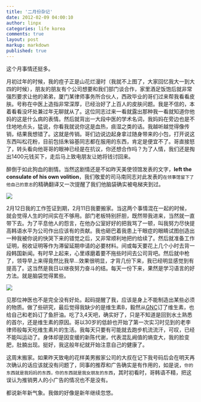 ```yaml
---
title: '二月份杂记'
date: 2012-02-09 04:00:10
author: linpx
categories: life korea
comments: true
layout: post
markup: markdown
published: true
---
```

这个月事情还挺多。

月初过年的时候，我的痘子正是山花烂漫时（我就不上图了，大家回忆我大一到大四的时候），朋友的朋友有个公司想要和我们部门谈合作，家里酒足饭饱后就非常强烈要求让他的弟弟，厦门某律师事务所合伙人，西政毕业的哥们过来帮我看看皮肤。号称在中医上造指非常深厚，已经治好了上百人的皮肤问题。我是不信的，本着看看没坏处兼过年无聊就从了。这位同志过来一看就露出那种我一看就知道你他妈的这是什么病的表情。然后就背出一大段中医的学术名词，我妈妈在旁边也是不住地地点头，猛说，你看我就说你这是血热，痰湿之类的话。我越听越觉得像传销，结果我想错了。这就是传销。哥们边说边起身拿过随身带来的小包，打开说这东西叫松花粉，目前包括朱镕基同志都在服用的东西，肯定是便宜不了。哥直接怒了，转头看向他哥哥的眼神已经是在抗议，你还想合作吗？为了人情，我们还是掏出1400元钱买下，走后马上致电朋友让她将钱讨回来。

醉倒于如此狗血的剧情。当然这剧情还是不如昨天美使领馆发表的文字，**left the consulate of his own
volition**，我们敬爱的司马南同志对此发表的`在领事馆留下了他自己的意志`的精确翻译又一次提醒了我们他脑袋确实被电梯夹到过。


![](http://farm8.staticflickr.com/7050/6845394903_9566b9e1ac.jpg)

<!--more-->
2月12日我的工作签证到期，2月11日我要搬家。当这两个事情混在一起的时候，就会觉得人生的时间实在不够用。部门老板特别肝胆，既然带我进来，当然就一直带下去。为了平息他人的怨言，在他办公室好好的把我骂了一顿，叫我努力尽快提高韩语水平为公司作出应该有的贡献。我也砸巴着我患上干眼症的眼睛试图创造出一种我被你说的快哭下来的错觉之后，又非常顺利地把约给续了。然后就准备工作证明，税收证明等作为滞留延期申请的必要材料。间或每天要花上几个小时去背一段韩国新闻。有时早上起来，心里琢磨着要不拖些时间去公司背吧。然后就中枪了，领导早上来得竟然比我早...效果很明显，才背几份下来，我已经明显感觉到有提高了。这当然是我日以继夜努力奋斗的结。每天一份下来，果然是学习语言的好方法。就是脑袋觉得累些。


![](http://farm8.staticflickr.com/7162/6845362281_aaa032db0f.jpg)


见那位神医也不是完全没有好处。起码提醒了我，应该是身上不能制造出某些必须的物质。做了些研究，最后觉得我缺少的是维生素B，毅然从[GNC](
www.gnc.com
)订了维生素，也给自己和老妈订了鱼肝油。吃了3,4天吧，确实好了，只是不知道是回到水土熟悉的首尔，还是维生素的原因。哥以30岁的低龄也开始了第一次实习时见到的老李律师般每天吃维生素片的生活。我每天只要有可能就去跑步机流流汗，可叹，已经不能叫运动了。身体却是因变缓的新陈代谢，代表混乱阙值的熵变大，我的脸变肥，肚腩出现。挺好，我这般年纪就开始注意自己的健康了。

这周末搬家。如果昨天致电的花样美男搬家公司的大叔在记下我号码后会在明天再次确认的话应该就没有问题了，同事的推荐和广告确实是有作用的，如是说，`你的东西就是我妈妈的东西，你的东西就是我女朋友的东西`，其时初看时，哥韩语不精，把这误认为推销男人的小广告的情况也不是没有。

都说新年新气象。我做的好像是新年继续忽悠。
